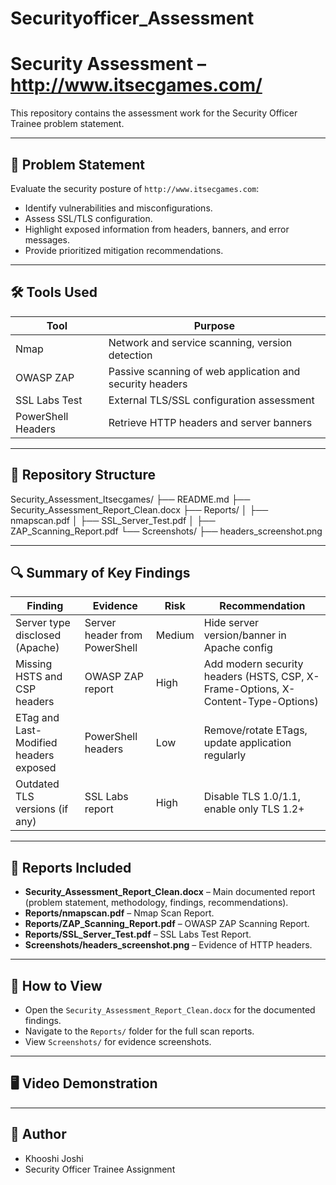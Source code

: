 # Securityofficer_Assessment
# Security Assessment – http://www.itsecgames.com/

This repository contains the assessment work for the Security Officer Trainee problem statement.

---

## 📜 Problem Statement
Evaluate the security posture of `http://www.itsecgames.com`:
- Identify vulnerabilities and misconfigurations.
- Assess SSL/TLS configuration.
- Highlight exposed information from headers, banners, and error messages.
- Provide prioritized mitigation recommendations.

---

## 🛠 Tools Used
| Tool | Purpose |
|-------|---------|
| Nmap | Network and service scanning, version detection |
| OWASP ZAP | Passive scanning of web application and security headers |
| SSL Labs Test | External TLS/SSL configuration assessment |
| PowerShell Headers | Retrieve HTTP headers and server banners |

---

## 📂 Repository Structure
Security_Assessment_Itsecgames/
├── README.md
├── Security_Assessment_Report_Clean.docx
├── Reports/
│ ├── nmapscan.pdf
│ ├── SSL_Server_Test.pdf
│ ├── ZAP_Scanning_Report.pdf
└── Screenshots/
├── headers_screenshot.png

---

## 🔍 Summary of Key Findings

| Finding | Evidence | Risk | Recommendation |
|---------|----------|------|----------------|
| Server type disclosed (Apache) | Server header from PowerShell | Medium | Hide server version/banner in Apache config |
| Missing HSTS and CSP headers | OWASP ZAP report | High | Add modern security headers (HSTS, CSP, X-Frame-Options, X-Content-Type-Options) |
| ETag and Last-Modified headers exposed | PowerShell headers | Low | Remove/rotate ETags, update application regularly |
| Outdated TLS versions (if any) | SSL Labs report | High | Disable TLS 1.0/1.1, enable only TLS 1.2+ |

---

## 📑 Reports Included

- **Security_Assessment_Report_Clean.docx** – Main documented report (problem statement, methodology, findings, recommendations).
- **Reports/nmapscan.pdf** – Nmap Scan Report.
- **Reports/ZAP_Scanning_Report.pdf** – OWASP ZAP Scanning Report.
- **Reports/SSL_Server_Test.pdf** – SSL Labs Test Report.
- **Screenshots/headers_screenshot.png** – Evidence of HTTP headers.

---

## 📝 How to View
- Open the `Security_Assessment_Report_Clean.docx` for the documented findings.
- Navigate to the `Reports/` folder for the full scan reports.
- View `Screenshots/` for evidence screenshots.

---

## 🖥 Video Demonstration


---

## 👤 Author
- Khooshi Joshi  
- Security Officer Trainee Assignment

